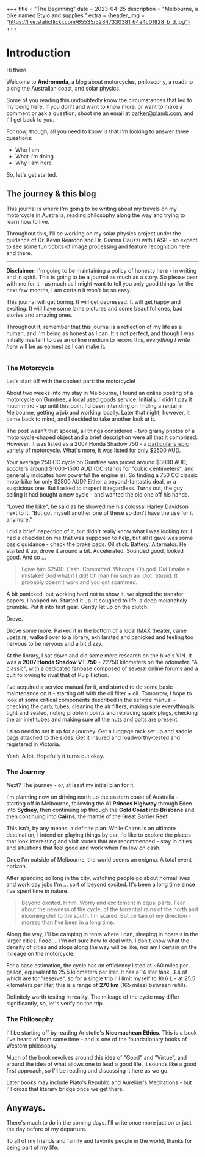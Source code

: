 +++
title = "The Beginning"
date = 2023-04-25
description = "Melbourne, a bike named Stylo and supplies."
extra = {header_img = "https://live.staticflickr.com/65535/52847330381_64a4c01828_b_d.jpg"}
+++

# Introduction

Hi there. 

Welcome to **Andromeda**, a blog about motorcycles, philosophy, a roadtrip along the Australian coast, and solar physics. 

Some of you reading this undoubtedly know the circumstances that led to my being here. If you don't and want to know more, or want to make a comment or ask a question, shoot me an email at [parker@plamb.com](mailto:parker@plamb.com), and I'll get back to you. 

For now, though, all you need to know is that I'm looking to answer three questions:

* Who I am
* What I'm doing
* Why I am here

So, let's get started. 

## The journey & this blog

This journal is where I'm going to be writing about my travels on my motorcycle in Australia, reading philosophy along the way and trying to learn how to live.

Throughout this, I'll be working on my solar physics project under the guidance of Dr. Kevin Reardon and Dr. Gianna Cauzzi with LASP - so expect to see some fun tidbits of image processing and feature recognition here and there. 

---

**Disclaimer:** I'm going to be maintaining a policy of honesty here - in writing and in spirit. This is going to be a journal as much as a story. So please bear with me for it - as much as I might want to tell you only good things for the next few months, I am certain it won't be so easy. 

This journal will get boring. It will get depressed. It will get happy and exciting. It will have some lame pictures and some beautiful ones, bad stories and amazing ones. 

Throughout it, remember that this journal is a reflection of my life as a human, and I'm being as honest as I can. It's not perfect, and though I was initially hesitant to use an online medium to record this, *everything I write here* will be as earnest as I can make it. 

---

### The Motorcycle

Let's start off with the coolest part: the motorcycle! 

About two weeks into my stay in Melbourne, I found an online posting of a motorcycle on Gumtree, a local used goods service. Initially, I didn't pay it much mind - up until this point I'd been intending on finding a rental in Melbourne, getting a job and working locally. Later that night, however, it came back to mind, and I decided to take another look at it.

The post wasn't that special, all things considered - two grainy photos of a motorcycle-shaped object and a brief description were all that it comprised. However, it was listed as a 2007 Honda Shadow 750 - a [particularly epic](https://en.wikipedia.org/wiki/Honda_Shadow) variety of motorcycle. What's more, it was listed for only $2500 AUD. 

Your average 250 CC cycle on Gumtree was priced around $3000 AUD, scooters around $1000-1500 AUD (CC stands for "cubic centimeters", and generally indicates how powerful the engine is). So finding a 750 CC classic motorbike for only $2500 AUD? Either a beyond-fantastic deal, or a suspicious one. But I asked to inspect it regardless. Turns out, the guy selling it had bought a new cycle - and wanted the old one off his hands.

"Loved the bike", he said as he showed me his colossal Harley Davidson next to it, "But got myself another one of these so don't have the use for it anymore."

<div class="gallery">
    <a href="https://live.staticflickr.com/65535/52847330381_308a00d558_o_d.jpg" data-ngthumb="https://live.staticflickr.com/65535/52847330381_64a4c01828_c_d.jpg"></a>
</div>

I did a brief inspection of it, but didn't really know what I was looking for. I had a checklist on me that was supposed to help, but all it gave was some basic guidance - check the brake pads. Oil stick. Battery. Alternator. He started it up, drove it around a bit. Accelerated. Sounded good, looked good. And so ... 

> I give him $2500. Cash. Committed. Whoops. Oh god. Did I make a mistake? God what if I did! Oh man I'm such an idiot. Stupid. It probably doesn't work and you got scammed. 

A bit panicked, but working hard not to show it, we signed the transfer papers. I hopped on. Started it up. It coughed to life, a deep melancholy grumble. Put it into first gear. Gently let up on the clutch.

Drove. 

Drove some more. Parked it in the bottom of a local IMAX theater, came upstairs, walked over to a library, exhilarated and panicked and feeling too nervous to be nervous and a bit dizzy. 

At the library, I sat down and did some more research on the bike's VIN. It was a **2007 Honda Shadow VT 750** - 22750 kilometers on the odometer. "A classic", with a dedicated fanbase composed of several online forums and a cult following to rival that of Pulp Fiction. 

I've acquired a service manual for it, and started to do some basic maintenance on it - starting off with the oil filter + oil. Tomorrow, I hope to look at some critical components described in the service manual - checking the carb, tubes, cleaning the air filters, making sure everything is tight and sealed, noting problem points and replacing spark plugs, checking the air inlet tubes and making sure all the nuts and bolts are present.

I also need to set it up for a journey. Get a luggage rack set up and saddle bags attached to the sides. Get it insured and roadworthy-tested and registered in Victoria. 

Yeah. A lot. Hopefully it turns out okay. 

### The Journey

Next? The journey - or, at least my initial plan for it. 

I'm planning now on driving north up the eastern coast of Australia - starting off in Melbourne, following the A1 **Princes Highway** through Eden into **Sydney**, then continuing up through the **Gold Coast** into **Brisbane** and then continuing into **Cairns**, the mantle of the Great Barrier Reef.

<div class="gallery">
    <a href="https://live.staticflickr.com/65535/52855203344_bf7d08c7be_o_d.png" data-ngthumb="https://live.staticflickr.com/65535/52855203344_56c89b33ec_c_d.jpg"></a>
</div>

This isn't, by any means, a definite plan. While Cairns is an ultimate destination, I intend on playing things by ear. I'd like to explore the places that look interesting and visit routes that are recommended - stay in cities and situations that feel good and work when I'm low on cash. 

Once I'm outside of Melbourne, the world seems an enigma. A total event horizon. 

After spending so long in the city, watching people go about normal lives and work day jobs I'm ... sort of beyond excited. It's been a long time since I've spent time in nature. 

> Beyond excited. Hmm. Worry and excitement in equal parts. Fear about the newness of the cycle, of the torrential rains of the north and incoming chill to the south. I'm scared. But certain of my direction - moreso than I've been in a long time. 

Along the way, I'll be camping in tents where I can, sleeping in hostels in the larger cities. Food ... I'm not sure how to deal with. I don't know what the density of cities and stops along the way will be like, nor am I certain on the mileage on the motorcycle. 

For a base estimation, the cycle has an efficiency listed at ~60 miles per gallon, equivalent to 25.5 kilometers per liter. It has a 14 liter tank, 3.4 of which are for "reserve", so for a single trip I'll limit myself to 10.6 L - at 25.5 kilometers per liter, this is a range of **270 km** (165 miles) between refills. 

Definitely worth testing in reality. The mileage of the cycle may differ significantly, so, let's verify on the trip. 

### The Philosophy

I'll be starting off by reading Aristotle's **Nicomachean Ethics**. This is a book I've heard of from some time - and is one of the foundationary books of Western philosophy.

Much of the book revolves around this idea of "Good" and "Virtue", and around the idea of what allows one to lead a good life. It sounds like a good first approach, so I'll be reading and discussing it here as we go. 

Later books may include Plato's Republic and Aurelius's Meditations - but I'll cross that literary bridge once we get there. 

## Anyways. 

There's much to do in the coming days. I'll write once more just on or just the day before of my departure. 

To all of my friends and family and favorite people in the world, thanks for being part of my life. 